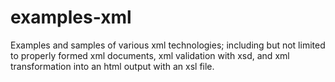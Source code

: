 examples-xml
============

Examples and samples of various xml technologies; including but not limited to properly formed xml documents, xml validation with xsd, and xml transformation into an html output with an xsl file.